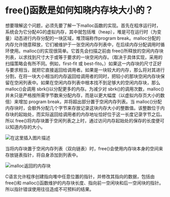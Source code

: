 # free()函数是如何知晓内存块大小的？

想要理解这个问题，必须先要了解一下malloc函数的实现。首先在程序运行时，系统会为它分配4G的虚拟内存，其中就包括堆（heap），堆是可在运行时（为变量）动态进行内存分配的一块区域，堆顶端称作program break。malloc分配的内存允许随意释放，它们被维护于一张空闲内存列表中，在后续内存分配调用时循环使用。malloc()的实现很简单。它首先会扫描之前由 free()所释放的空闲内存块列表，以求找到尺寸大于或等于要求的一块空闲内存。（取决于具体实现，采用的扫描策略会有所不同。例如，first-fit 或 best-fito。）如果这一内存块的尺寸正好与要求相当，就把它直接返回给调用者。如果是一块较大的内存，那么将对其进行分割，在将一块大小相当的内存返回给调用者的同时，把较小的那块空闲内存块保留在空闲列表中。如果在空闲内存列表中根本找不到足够大的空闲内存块，那么 malloc()会调用 sbrk()以分配更多的内存。为减少对 sbrk()的调用次数，malloc()并未只是严格按所需字节数来分配内存，而是以更大幅度（以虚拟内存页大小的数倍）来增加 program break，并将超出部分置于空闲内存列表。当 malloc()分配内存块时，会额外分配几个字节来存放记录这块内存大小的整数值。该整数位于内存块的起始处，而实际返回给调用者的内存地址恰好位于这一长度记录字节之后。所以 free()将内存块置于空闲列表之上时，通过访问内存起始处的保存的长度便可以知道内存的大小。

![在这里插入图片描述](https://img-blog.csdnimg.cn/202004021526124.png#pic_center)

当将内存块置于空闲内存列表（双向链表）时，free()会使用内存块本身的空间来存放链表指针，将自身添加到列表中。


![malloc返回的内存块](https://img-blog.csdnimg.cn/20200402152529991.png#pic_center)

C语言允许程序创建指向堆中任意位置的指针，并修改其指向的数据，包括由 free()和 malloc()函数维护的内存块长度、指向前一空闲块和后一空闲块的指针。所以指针错误使用往往造成不可预料的结果。